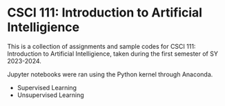 # CSCI 111: Introduction to Artificial Intelligience

This is a collection of assignments and sample codes for CSCI 111: Introduction to Artificial Intelligience, taken during the first semester of SY 2023-2024.

Jupyter notebooks were ran using the Python kernel through Anaconda.

* Supervised Learning
* Unsupervised Learning

